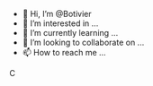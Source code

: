 - 👋 Hi, I’m @Botivier
- 👀 I’m interested in ...
- 🌱 I’m currently learning ...
- 💞️ I’m looking to collaborate on ...
- 📫 How to reach me ...

<!---
Botivier/Botivier is a ✨ special ✨ repository because its `README.md` (this file) appears on your GitHub profile.
You can click the Preview link to take a look at your changes.
--->
C
